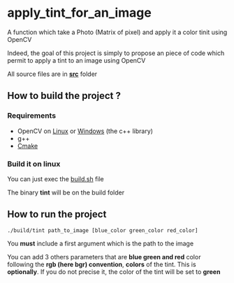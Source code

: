 # apply_tint_for_an_image
A function which take a Photo (Matrix of pixel) and apply it a color tinit using OpenCV

Indeed, the goal of this project is simply to propose an piece of code which permit
to apply a tint to an image using OpenCV

All source files are in [**src**](./src/) folder

## How to build the project ?

### Requirements

* OpenCV on [Linux](https://www.geeksforgeeks.org/how-to-install-opencv-in-c-on-linux/) or [Windows](https://www.tutorialspoint.com/how-to-install-opencv-for-cplusplus-in-windows) (the c++ library)
* g++
* [Cmake](https://cmake.org/install/)

### Build it on linux

You can just exec the
    [build.sh](./build.sh) file

The binary **tint** will be on the build folder

## How to run the project

    ./build/tint path_to_image [blue_color green_color red_color]

You **must** include a first argument which is the path to the image

You can add 3 others parameters that are **blue green and red** color following the **rgb (here bgr) convention**, **colors** of the tint.
This is **optionally**. If you do not precise it, the color of the tint will be set to **green**
